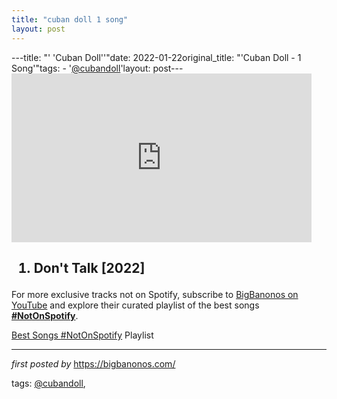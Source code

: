 ```yaml
---
title: "cuban doll 1 song"
layout: post
---
```

---title: "' 'Cuban Doll''"date: 2022-01-22original_title: "'Cuban Doll - 1 Song'"tags:  - '[@cubandoll](/tags/cubandoll/)'layout: post---<iframe frameborder="0" height="270" src="https://youtube.com/embed/YRttJ2Gz8uI" width="480"></iframe><h2><ol><li>Don't Talk [2022]</li></ol></h2><!--Subscribe and Playlist Links--><div>    <p>For more exclusive tracks not on Spotify, subscribe to <a href="https://www.youtube.com/[@BigBanonos](/tags/BigBanonos/)" target="_blank">BigBanonos on YouTube</a> and explore their curated playlist of the best songs <strong>[#NotOnSpotify](/tags/NotOnSpotify/)</strong>.</p>    <p><a href="https://www.youtube.com/playlist?list=PLtuNtuTatqI0kFahUCbtbfenC_ET5O_tr" target="_blank">Best Songs [#NotOnSpotify](/tags/NotOnSpotify/) Playlist<br /></a></p></div><hr /><p><em>first posted by</em> <a href="https://bigbanonos.com/" rel="noopener" target="_new">https://bigbanonos.com/</a></p><p>tags: [@cubandoll](/tags/cubandoll/),</p>